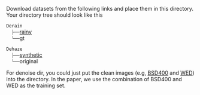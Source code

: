 Download datasets from the following links and place them in this directory. Your directory tree should look like this

`Derain` <br/>
  `├──`[rainy](https://drive.google.com/drive/folders/1-_Tw-LHJF4vh8fpogKgZx1EQ9MhsJI_f?usp=sharing)  <br/>
  `└──`gt <br/>

`Dehaze` <br/>
  `├──`[synthetic](https://sites.google.com/view/reside-dehaze-datasets/reside-v0)  <br/>
  `└──`original <br/>

For denoise dir, you could just put the clean images (e.g,  [BSD400](https://drive.google.com/file/d/1idKFDkAHJGAFDn1OyXZxsTbOSBx9GS8N/view?usp=sharing) and [WED](https://ece.uwaterloo.ca/~k29ma/exploration/)) into the directory. In the paper, we use the combination of BSD400 and WED as the training set.

